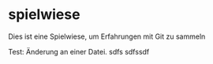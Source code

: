 # spielwiese
Dies ist eine Spielwiese, um Erfahrungen mit Git zu sammeln

Test: Änderung an einer Datei.
sdfs
sdfssdf
